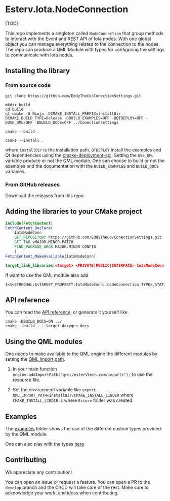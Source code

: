 # Esterv.Iota.NodeConnection 

[TOC]

This repo implements a singleton called `NodeConnection` that group methods to interact with the Event and REST API of Iota nodes.
With one global object you can manage everything related to the connection to the nodes.
The repo can produce a QML Module with types for configuring the settings to communicate with Iota nodes.

## Installing the library 

### From source code
```
git clone https://github.com/EddyTheCo/ConectionSettings.git 

mkdir build
cd build
qt-cmake -G Ninja -DCMAKE_INSTALL_PREFIX=installDir -DCMAKE_BUILD_TYPE=Release -DBUILD_EXAMPLES=OFF -DQTDEPLOY=OFF -DUSE_QML=OFF -DBUILD_DOCS=OFF ../ConectionSettings

cmake --build . 

cmake --install . 
```
where `installDir` is the installation path, `QTDEPLOY` install the examples and Qt dependencies using the 
[cmake-deployment-api](https://www.qt.io/blog/cmake-deployment-api). Setting the `USE_QML` variable produce or not the QML module.
One can choose to build or not the examples and the documentation with the `BUILD_EXAMPLES` and `BUILD_DOCS` variables.

### From GitHub releases
Download the releases from this repo. 

## Adding the libraries to your CMake project 

```CMake
include(FetchContent)
FetchContent_Declare(
	IotaNodeConn	
	GIT_REPOSITORY https://github.com/EddyTheCo/ConectionSettings.git
	GIT_TAG vMAJOR.MINOR.PATCH 
	FIND_PACKAGE_ARGS MAJOR.MINOR CONFIG  
	)
FetchContent_MakeAvailable(IotaNodeConn)

target_link_libraries(<target> <PRIVATE|PUBLIC|INTERFACE> IotaNodeConn::nodeConnection)
```
If want to use the QML module also add
```
$<$<STREQUAL:$<TARGET_PROPERTY:IotaNodeConn::nodeConnection,TYPE>,STATIC_LIBRARY>:IotaNodeConn::nodeConnectionplugin>
```

## API reference

You can read the [API reference](https://eddytheco.github.io/ConectionSettings/), or generate it yourself like
```
cmake -DBUILD_DOCS=ON ../
cmake --build . --target doxygen_docs
```

## Using the QML modules

One needs to  make available to the QML engine the different modules by setting the [QML import path](https://doc.qt.io/qt-6/qtqml-syntax-imports.html#qml-import-path).

1. In your main function `engine.addImportPath("qrc:/esterVtech.com/imports");` to use the resource file. 

2. Set the environment variable like `export QML_IMPORT_PATH=installDir/CMAKE_INSTALL_LIBDIR`  where `CMAKE_INSTALL_LIBDIR` is where `Esterv` folder was created.

## Examples

The [examples](examples) folder shows the use of the different custom types provided by the QML module.

One can also play with the types [here](https://eddytheco.github.io/qmlonline/?example_url=iotaconnection)


## Contributing

We appreciate any contribution!


You can open an issue or request a feature.
You can open a PR to the `develop` branch and the CI/CD will take care of the rest.
Make sure to acknowledge your work, and ideas when contributing.



